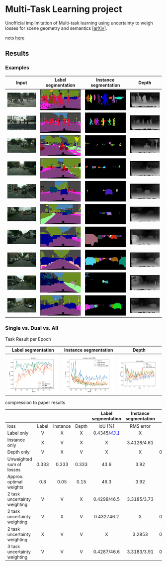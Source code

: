 # Multi-Task Learning project
Unofficial implimitation of Multi-task learning using uncertainty to weigh losses for scene geometry and semantics [[arXiv](https://arxiv.org/abs/1705.07115)].

nets [here](drive.google.com/drive/folders/1gjhkFlxH0OEsOVD1YFaxrM_fWfpH1eEv?ogsrc=32)
## Results
### Examples
|        Input        | Label <br>segmentation  |Instance <br>segmentation|       Depth         |
|:-------------------:|:-------------------:|:-------------------:|:-------------------:|
|<img width="200px" src='inputs/Pedestrian_crossing_0.png'>|<img src='results/resNet_label_instance_disp/label_Pedestrian_crossing_0.png' width="200px">|<img src='results/resNet_label_instance_disp/instance_Pedestrian_crossing_0.png' width="200px">|<img src='results/resNet_label_instance_disp/disp_Pedestrian_crossing_0.png' width="200px">|
|<img width="200px" src='inputs/Pedestrian_crossing_1.png'>|<img src='results/resNet_label_instance_disp/label_Pedestrian_crossing_1.png' width="200px">|<img src='results/resNet_label_instance_disp/instance_Pedestrian_crossing_1.png' width="200px">|<img src='results/resNet_label_instance_disp/disp_Pedestrian_crossing_1.png' width="200px">|
|<img width="200px" src='inputs/bicycle_0.png'>|<img src='results/resNet_label_instance_disp/label_bicycle_0.png' width="200px">|<img src='results/resNet_label_instance_disp/instance_bicycle_0.png' width="200px">|<img src='results/resNet_label_instance_disp/disp_bicycle_0.png' width="200px">|
|<img width="200px" src='inputs/bicycle_1.png'>|<img src='results/resNet_label_instance_disp/label_bicycle_1.png' width="200px">|<img src='results/resNet_label_instance_disp/instance_bicycle_1.png' width="200px">|<img src='results/resNet_label_instance_disp/disp_bicycle_1.png' width="200px">|
|<img width="200px" src='inputs/bus_0.png'>|<img src='results/resNet_label_instance_disp/label_bus_0.png' width="200px">|<img src='results/resNet_label_instance_disp/instance_bus_0.png' width="200px">|<img src='results/resNet_label_instance_disp/disp_bus_0.png' width="200px">|
|<img width="200px" src='inputs/bus_1.png'>|<img src='results/resNet_label_instance_disp/label_bus_1.png' width="200px">|<img src='results/resNet_label_instance_disp/instance_bus_1.png' width="200px">|<img src='results/resNet_label_instance_disp/disp_bus_1.png' width="200px">|
|<img width="200px" src='inputs/parking_0.png'>|<img src='results/resNet_label_instance_disp/label_parking_0.png' width="200px">|<img src='results/resNet_label_instance_disp/instance_parking_0.png' width="200px">|<img src='results/resNet_label_instance_disp/disp_parking_0.png' width="200px">|
|<img width="200px" src='inputs/parking_1.png'>|<img src='results/resNet_label_instance_disp/label_parking_1.png' width="200px">|<img src='results/resNet_label_instance_disp/instance_parking_1.png' width="200px">|<img src='results/resNet_label_instance_disp/disp_parking_1.png' width="200px">|
|<img width="200px" src='inputs/truck_0.png'>|<img src='results/resNet_label_instance_disp/label_truck_0.png' width="200px">|<img src='results/resNet_label_instance_disp/instance_truck_0.png' width="200px">|<img src='results/resNet_label_instance_disp/disp_truck_0.png' width="200px">|
|<img width="200px" src='inputs/truck_1.png'>|<img src='results/resNet_label_instance_disp/label_truck_1.png' width="200px">|<img src='results/resNet_label_instance_disp/instance_truck_1.png' width="200px">|<img src='results/resNet_label_instance_disp/disp_truck_1.png' width="200px">|

### Single vs. Dual vs. All
Task Result per Epoch

|Label segmentation   |Instance segmentation|       Depth         |
|:-------------------:|:-------------------:|:-------------------:|
|<img src='images/graphs/label.png' width="280px">|<img src='images/graphs/instance.png' width="280px">|<img src='images/graphs/disp.png' width="280px">|

compression to paper results

|                            |     |        |      |Label segmentation   |Instance segmentation|       Depth         |
|----------------------------|:---:|:------:|:----:|:-------------------:|:-------------------:|:-------------------:|
|loss                        |Label|Instance|Depth |IoU [%]              |RMS error            |RMS error            |
|Label only                  |V    |X       |X     |0.4345/<span style="color:blue">*43.1*</span>          |X                    |X                    |
|Instance only               |X    |V       |X     |X                    |3.4128/4.61          |X                    |
|Depth only                  |V    |X       |V     |X|X|0.7005/0.783|
|Unweighted sum of losses    |0.333|0.333   |0.333 |43.6|3.92|0.786|
|Approx. optimal weights     |0.8  |0.05    |0.15  |46.3|3.92|0.799|
|2 task uncertainty weighting|V    |V       |X|0.4298/46.5|3.3185/3.73|X|
|2 task uncertainty weighting|V    |X       |V|0.432746.2|X|0.7118/0.714|
|2 task uncertainty weighting|X    |V       |V|X|3.2853|0.7166/0.744|
|3 task uncertainty weighting|V    |V       |V|0.4287/46.6|3.3183/3.91|0.7102/0.702|



